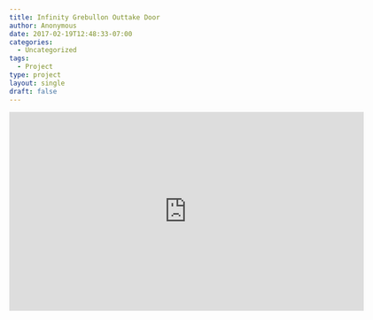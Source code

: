 ```yaml
---
title: Infinity Grebullon Outtake Door
author: Anonymous
date: 2017-02-19T12:48:33-07:00
categories:
  - Uncategorized
tags:
  - Project
type: project
layout: single
draft: false
---
```


<iframe src="https://player.vimeo.com/video/31982732" width="640" height="360" frameborder="0" webkitallowfullscreen mozallowfullscreen allowfullscreen></iframe>
